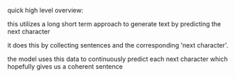quick high level overview:

this utilizes a long short term approach to generate text by predicting the next character

it does this by collecting sentences and the corresponding 'next character'.

the model uses this data to continuously predict each next character which hopefully gives us a coherent sentence

